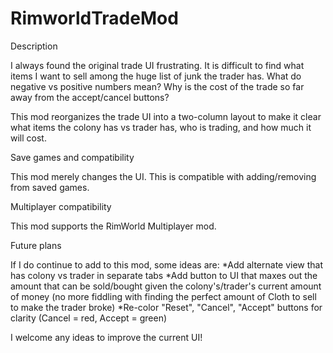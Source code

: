 # RimworldTradeMod
 
Description

I always found the original trade UI frustrating. It is difficult to find what items I want to sell among the huge list of junk the trader has. What do negative vs positive numbers mean? Why is the cost of the trade so far away from the accept/cancel buttons?

This mod reorganizes the trade UI into a two-column layout to make it clear what items the colony has vs trader has, who is trading, and how much it will cost.

Save games and compatibility

This mod merely changes the UI. This is compatible with adding/removing from saved games.

Multiplayer compatibility

This mod supports the RimWorld Multiplayer mod.

Future plans

If I do continue to add to this mod, some ideas are:
*Add alternate view that has colony vs trader in separate tabs
*Add button to UI that maxes out the amount that can be sold/bought given the colony's/trader's current amount of money (no more fiddling with finding the perfect amount of Cloth to sell to make the trader broke)
*Re-color "Reset", "Cancel", "Accept" buttons for clarity (Cancel = red, Accept = green)

I welcome any ideas to improve the current UI!
